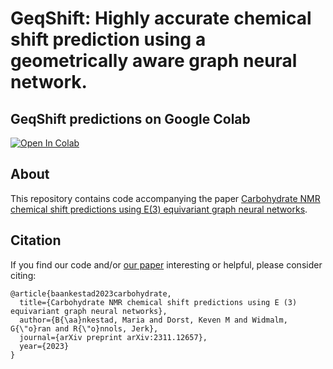# GeqShift: Highly accurate chemical shift prediction using a geometrically aware graph neural network.

## GeqShift predictions on Google Colab

[<img src="https://colab.research.google.com/assets/colab-badge.svg" alt="Open In Colab"/>](https://colab.research.google.com/github/gcourtade/GeqShift/blob/main/GeqShift.ipynb)

## About
This repository contains code accompanying the paper [Carbohydrate NMR chemical shift predictions using E(3) equivariant graph neural networks](https://arxiv.org/abs/2311.12657).

## Citation
If you find our code and/or [our paper](https://arxiv.org/abs/2311.12657) interesting or helpful, please consider citing:

    @article{baankestad2023carbohydrate,
      title={Carbohydrate NMR chemical shift predictions using E (3) equivariant graph neural networks},
      author={B{\aa}nkestad, Maria and Dorst, Keven M and Widmalm, G{\"o}ran and R{\"o}nnols, Jerk},
      journal={arXiv preprint arXiv:2311.12657},
      year={2023}
    }

